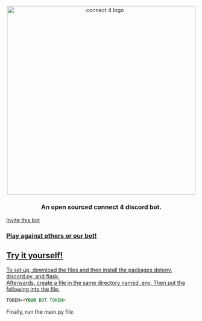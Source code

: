 <p align="center">
   <img src="https://i.imgur.com/VXyhDy2.png" width="500" alt=".connect 4 logo">
</p>
<h3 align="center">
   An open sourced connect 4 discord bot.
</h3>
<a href="https://discord.com/api/oauth2/authorize?client_id=837837082948534272&permissions=519232&scope=bot">Invite this bot
  
### Play against others or our bot!

## Try it yourself!
To set up, download the files and then install the packages dotenv, discord.py, and flask.  
Afterwards, create a file in the same directory named .env. Then put the following into the file:

```markdown
TOKEN=<YOUR BOT TOKEN>
```
Finally, run the main.py file.
